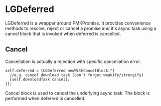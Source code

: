 # LGDeferred

LGDeferred is a wrapper around PMKPromise. It provides convenience methods to resolve, reject or cancel a promise and it's async task using a cancel block that is invoked when deferred is cancelled.

Cancel
------

Cancellation is actually a rejection with specific cancellation error.

    self.deferred = [LGDeferred newWithCancelBlock:^{
      //e.g. cancel download task (don't forget weakify/strongify)
      [self.downloadTask cancel];
    }];

Cancel block is used to cancel the underlying async task. The block is performed when deferred is cancelled. 
